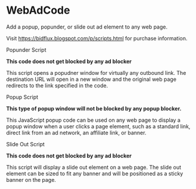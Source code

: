 # WebAdCode
Add a popup, popunder, or slide out ad element to any web page. 

Visit https://bidflux.blogspot.com/p/scripts.html for purchase information. 

Popunder Script 

**This code does not get blocked by any ad blocker**

This script opens a popudner window for virtually any outbound link. The destination URL will open in a new window and the original web page redirects to the link specified in the code.

Popup Script 

**This type of popup window will not be blocked by any popup blocker.** 

This JavaScript popup code can be used on any web page to display a popup window when a user clicks a page element, such as a standard link, direct link from an ad network, an affiliate link, or banner.

Slide Out Script

**This code does not get blocked by any ad blocker** 

This script will display a slide out element on a web page. The slide out element can be sized to fit any banner and will be positioned as a sticky banner on the page.
